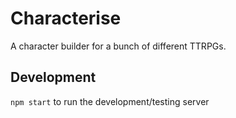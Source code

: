 # Characterise

A character builder for a bunch of different TTRPGs.

## Development

`npm start` to run the development/testing server
